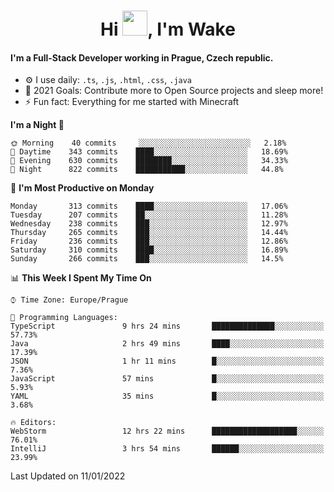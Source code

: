 <h1 align="center">Hi <img src="https://raw.githubusercontent.com/MrWakeCZ/MrWakeCZ/master/Hi.gif" width="40px" />, I'm Wake</h1>

#### I'm a Full-Stack Developer working in Prague, Czech republic.
- ⚙️ I use daily: `.ts`, `.js`, `.html`, `.css`, `.java`
- 🥅 2021 Goals: Contribute more to Open Source projects and sleep more!
- ⚡ Fun fact: Everything for me started with Minecraft

<!--START_SECTION:waka-->
**I'm a Night 🦉** 

```text
🌞 Morning    40 commits     ░░░░░░░░░░░░░░░░░░░░░░░░░   2.18% 
🌆 Daytime    343 commits    ████░░░░░░░░░░░░░░░░░░░░░   18.69% 
🌃 Evening    630 commits    ████████░░░░░░░░░░░░░░░░░   34.33% 
🌙 Night      822 commits    ███████████░░░░░░░░░░░░░░   44.8%

```
📅 **I'm Most Productive on Monday** 

```text
Monday       313 commits    ████░░░░░░░░░░░░░░░░░░░░░   17.06% 
Tuesday      207 commits    ██░░░░░░░░░░░░░░░░░░░░░░░   11.28% 
Wednesday    238 commits    ███░░░░░░░░░░░░░░░░░░░░░░   12.97% 
Thursday     265 commits    ███░░░░░░░░░░░░░░░░░░░░░░   14.44% 
Friday       236 commits    ███░░░░░░░░░░░░░░░░░░░░░░   12.86% 
Saturday     310 commits    ████░░░░░░░░░░░░░░░░░░░░░   16.89% 
Sunday       266 commits    ███░░░░░░░░░░░░░░░░░░░░░░   14.5%

```


📊 **This Week I Spent My Time On** 

```text
⌚︎ Time Zone: Europe/Prague

💬 Programming Languages: 
TypeScript               9 hrs 24 mins       ██████████████░░░░░░░░░░░   57.73% 
Java                     2 hrs 49 mins       ████░░░░░░░░░░░░░░░░░░░░░   17.39% 
JSON                     1 hr 11 mins        █░░░░░░░░░░░░░░░░░░░░░░░░   7.36% 
JavaScript               57 mins             █░░░░░░░░░░░░░░░░░░░░░░░░   5.93% 
YAML                     35 mins             █░░░░░░░░░░░░░░░░░░░░░░░░   3.68%

🔥 Editors: 
WebStorm                 12 hrs 22 mins      ███████████████████░░░░░░   76.01% 
IntelliJ                 3 hrs 54 mins       ██████░░░░░░░░░░░░░░░░░░░   23.99%

```


 Last Updated on 11/01/2022
<!--END_SECTION:waka-->
